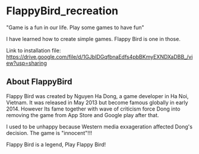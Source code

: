 # FlappyBird_recreation
"Game is a fun in our life. Play some games to have fun"

I have learned how to create simple games. Flappy Bird is one in those.

Link to installation file: https://drive.google.com/file/d/1GJbIDGqfbnaEdfs4pbBKmyEXNDXaDBB_/view?usp=sharing

## About FlappyBird
Flappy Bird was created by Nguyen Ha Dong, a game developer in Ha Noi, Vietnam. It was released in May 2013 but become famous globally in early 2014. 
However Its fame together with wave of criticism force Dong into removing the game from App Store and Google play after that.

I used to be unhappy because Western media exxageration affected Dong's decision. The game is "innocent"!!!

Flappy Bird is a legend, Play Flappy Bird!
